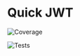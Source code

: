 # Quick JWT

![Coverage](https://github.com/maxim-f1/quick-jwt/coverage.svg)

![Tests](https://github.com/maxim-f1/quick-jwt/actions/workflows/tests.yml/badge.svg)